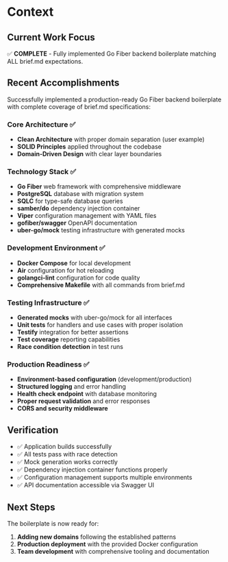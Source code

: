# Context

## Current Work Focus

✅ **COMPLETE** - Fully implemented Go Fiber backend boilerplate matching ALL brief.md expectations.

## Recent Accomplishments

Successfully implemented a production-ready Go Fiber backend boilerplate with complete coverage of brief.md specifications:

### Core Architecture ✅
- **Clean Architecture** with proper domain separation (user example)
- **SOLID Principles** applied throughout the codebase
- **Domain-Driven Design** with clear layer boundaries

### Technology Stack ✅
- **Go Fiber** web framework with comprehensive middleware
- **PostgreSQL** database with migration system
- **SQLC** for type-safe database queries
- **samber/do** dependency injection container
- **Viper** configuration management with YAML files
- **gofiber/swagger** OpenAPI documentation
- **uber-go/mock** testing infrastructure with generated mocks

### Development Environment ✅
- **Docker Compose** for local development
- **Air** configuration for hot reloading
- **golangci-lint** configuration for code quality
- **Comprehensive Makefile** with all commands from brief.md

### Testing Infrastructure ✅
- **Generated mocks** with uber-go/mock for all interfaces
- **Unit tests** for handlers and use cases with proper isolation
- **Testify** integration for better assertions
- **Test coverage** reporting capabilities
- **Race condition detection** in test runs

### Production Readiness ✅
- **Environment-based configuration** (development/production)
- **Structured logging** and error handling
- **Health check endpoint** with database monitoring  
- **Proper request validation** and error responses
- **CORS and security middleware**

## Verification

- ✅ Application builds successfully
- ✅ All tests pass with race detection
- ✅ Mock generation works correctly
- ✅ Dependency injection container functions properly
- ✅ Configuration management supports multiple environments
- ✅ API documentation accessible via Swagger UI

## Next Steps

The boilerplate is now ready for:
1. **Adding new domains** following the established patterns
2. **Production deployment** with the provided Docker configuration
3. **Team development** with comprehensive tooling and documentation